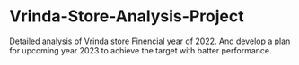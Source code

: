# Vrinda-Store-Analysis-Project
Detailed analysis of Vrinda store Finencial year of 2022. And develop a plan for upcoming year 2023 to achieve the target with batter performance.

